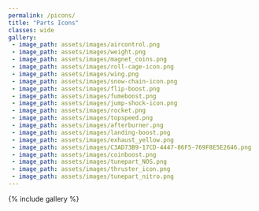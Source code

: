 ```yaml
---
permalink: /picons/  
title: "Parts Icons"  
classes: wide  
gallery:  
 - image_path: assets/images/aircontrol.png
 - image_path: assets/images/weight.png
 - image_path: assets/images/magnet_coins.png
 - image_path: assets/images/roll-cage-icon.png
 - image_path: assets/images/wing.png
 - image_path: assets/images/snow-chain-icon.png
 - image_path: assets/images/flip-boost.png
 - image_path: assets/images/fumeboost.png 
 - image_path: assets/images/jump-shock-icon.png
 - image_path: assets/images/rocket.png
 - image_path: assets/images/topspeed.png
 - image_path: assets/images/afterburner.png
 - image_path: assets/images/landing-boost.png
 - image_path: assets/images/exhaust_yellow.png
 - image_path: assets/images/C3AD73B9-17CD-4447-86F5-769F8E5E2646.png
 - image_path: assets/images/coinboost.png
 - image_path: assets/images/tunepart_NOS.png
 - image_path: assets/images/thruster_icon.png
 - image_path: assets/images/tunepart_nitro.png
---
```



{% include gallery %}
